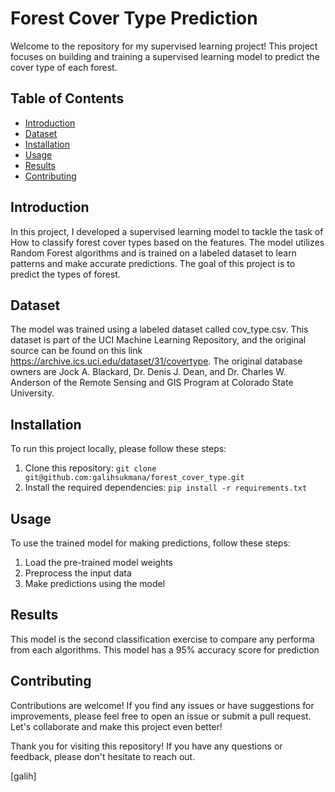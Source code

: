 # Forest Cover Type Prediction

Welcome to the repository for my supervised learning project! This project focuses on building and training a supervised learning model to predict the cover type of each forest.

## Table of Contents
- [Introduction](#introduction)
- [Dataset](#dataset)
- [Installation](#installation)
- [Usage](#usage)
- [Results](#results)
- [Contributing](#contributing)

## Introduction
In this project, I developed a supervised learning model to tackle the task of How to classify forest cover types based on the features. The model utilizes Random Forest algorithms and is trained on a labeled dataset to learn patterns and make accurate predictions. The goal of this project is to predict the types of forest.

## Dataset
The model was trained using a labeled dataset called cov_type.csv. This dataset is part of the UCI Machine Learning Repository, and the original source can be found on this link https://archive.ics.uci.edu/dataset/31/covertype. The original database owners are Jock A. Blackard, Dr. Denis J. Dean, and Dr. Charles W. Anderson of the Remote Sensing and GIS Program at Colorado State University.

## Installation
To run this project locally, please follow these steps:
1. Clone this repository: `git clone git@github.com:galihsukmana/forest_cover_type.git`
2. Install the required dependencies: `pip install -r requirements.txt`

## Usage
To use the trained model for making predictions, follow these steps:
1. Load the pre-trained model weights
2. Preprocess the input data
3. Make predictions using the model


## Results
This model is the second classification exercise to compare any performa from each algorithms. This model has a 95% accuracy score for prediction

## Contributing
Contributions are welcome! If you find any issues or have suggestions for improvements, please feel free to open an issue or submit a pull request. Let's collaborate and make this project even better!


Thank you for visiting this repository! If you have any questions or feedback, please don't hesitate to reach out.

[galih]